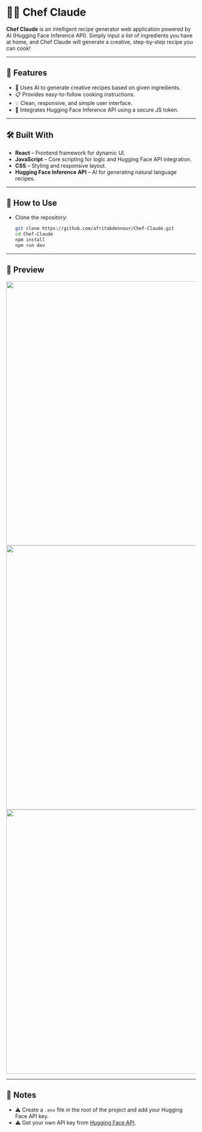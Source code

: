 # 👨‍🍳 Chef Claude

**Chef Claude** is an intelligent recipe generator web application powered by AI (Hugging Face Inference API). Simply input a list of ingredients you have at home, and Chef Claude will generate a creative, step-by-step recipe you can cook!

---

## 🌟 Features

- 🧠 Uses AI to generate creative recipes based on given ingredients.
- 📋 Provides easy-to-follow cooking instructions.
- 💡 Clean, responsive, and simple user interface.
- 🔐 Integrates Hugging Face Inference API using a secure JS token.

---

## 🛠️ Built With

- **React** – Frontend framework for dynamic UI.
- **JavaScript** – Core scripting for logic and Hugging Face API integration.
- **CSS** – Styling and responsive layout.
- **Hugging Face Inference API** – AI for generating natural language recipes.

---

## 🚀 How to Use

- Clone the repository:

   ```bash
   git clone https://github.com/afritabdennour/Chef-Claude.git
   cd Chef-Claude
   npm install
   npm run dev

---
   
## 📸 Preview

<div align="center">
  <img src="./src/assets/Screenshot (58).png" width="900" height="700"/>
  <br />
  <img src="./src/assets/Screenshot (59).png" width="900" height="700" />
  <br />
  <img src="./src/assets/Screenshot (60).png" width="900" height="700" />
</div>

---

## 🚫 Notes

  - ⚠️ Create a `.env` file in the root of the project and add your Hugging Face API key.
  - ⚠️ Get your own API key from [Hugging Face API](https://huggingface.co/settings/tokens).
